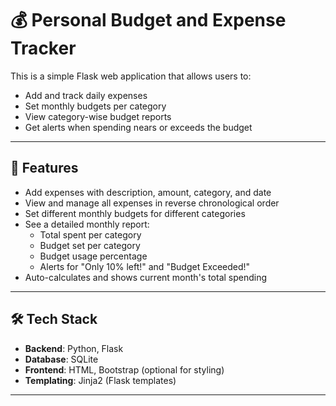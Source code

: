 # 💰 Personal Budget and Expense Tracker

This is a simple Flask web application that allows users to:

- Add and track daily expenses
- Set monthly budgets per category
- View category-wise budget reports
- Get alerts when spending nears or exceeds the budget

---

## 🚀 Features

- Add expenses with description, amount, category, and date
- View and manage all expenses in reverse chronological order
- Set different monthly budgets for different categories
- See a detailed monthly report:
  - Total spent per category
  - Budget set per category
  - Budget usage percentage
  - Alerts for "Only 10% left!" and "Budget Exceeded!"
- Auto-calculates and shows current month's total spending

---

## 🛠️ Tech Stack

- **Backend**: Python, Flask
- **Database**: SQLite
- **Frontend**: HTML, Bootstrap (optional for styling)
- **Templating**: Jinja2 (Flask templates)

---
